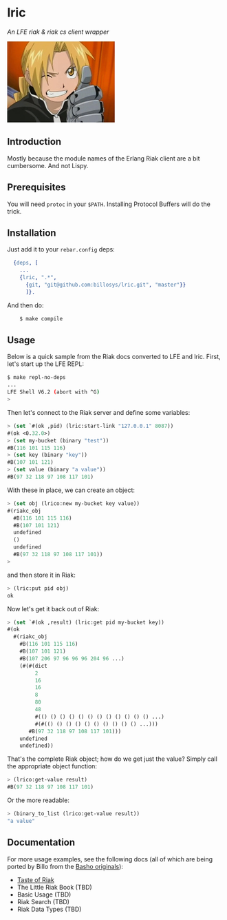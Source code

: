 # lric

*An LFE riak & riak cs client wrapper*

<img src="resources/images/elric-small.jpg" />


## Introduction

Mostly because the module names of the Erlang Riak client are a bit cumbersome.
And not Lispy.


## Prerequisites

You will need ``protoc`` in your ``$PATH``. Installing Protocol Buffers will
do the trick.


## Installation

Just add it to your ``rebar.config`` deps:

```erlang
  {deps, [
    ...
    {lric, ".*",
      {git, "git@github.com:billosys/lric.git", "master"}}
      ]}.
```

And then do:

```bash
    $ make compile
```


## Usage

Below is a quick sample from the Riak docs converted to LFE and lric. First,
let's start up the LFE REPL:

```bash
$ make repl-no-deps
...
LFE Shell V6.2 (abort with ^G)
>
```

Then let's connect to the Riak server and define some variables:

```cl
> (set `#(ok ,pid) (lric:start-link "127.0.0.1" 8087))
#(ok <0.32.0>)
> (set my-bucket (binary "test"))
#B(116 101 115 116)
> (set key (binary "key"))
#B(107 101 121)
> (set value (binary "a value"))
#B(97 32 118 97 108 117 101)
```

With these in place, we can create an object:

```cl
> (set obj (lrico:new my-bucket key value))
#(riakc_obj
  #B(116 101 115 116)
  #B(107 101 121)
  undefined
  ()
  undefined
  #B(97 32 118 97 108 117 101))
>
```

and then store it in Riak:

```cl
> (lric:put pid obj)
ok
```

Now let's get it back out of Riak:

```cl
> (set `#(ok ,result) (lric:get pid my-bucket key))
#(ok
  #(riakc_obj
    #B(116 101 115 116)
    #B(107 101 121)
    #B(107 206 97 96 96 96 204 96 ...)
    (#(#(dict
         2
         16
         16
         8
         80
         48
         #(() () () () () () () () () () () () ...)
         #(#(() () () () () () () () () () ...)))
       #B(97 32 118 97 108 117 101)))
    undefined
    undefined))
```

That's the complete Riak object; how do we get just the value? Simply call
the appropriate object function:

```cl
> (lrico:get-value result)
#B(97 32 118 97 108 117 101)
```

Or the more readable:

```cl
> (binary_to_list (lrico:get-value result))
"a value"
```


## Documentation

For more usage examples, see the following docs (all of which are being ported
by Billo from the [Basho originals](http://docs.basho.com/riak/latest/)):

 * [Taste of Riak](http://billo.gitbooks.io/lfe-taste-of-riak/content/index.html)
 * The Little Riak Book (TBD)
 * Basic Usage (TBD)
 * Riak Search (TBD)
 * Riak Data Types (TBD)
